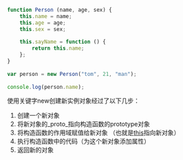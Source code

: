 
```javascript
function Person (name, age, sex) {
    this.name = name;
    this.age = age;
    this.sex = sex;
 
    this.sayName = function () {
        return this.name;
    };
}
 
var person = new Person("tom", 21, "man");
 
console.log(person.name);
```
使用关键字new创建新实例对象经过了以下几步：

1. 创建一个新对象
2. 将新对象的_proto_指向构造函数的prototype对象
3. 将构造函数的作用域赋值给新对象 （也就是[this](./this.md)指向新对象）
4. 执行构造函数中的代码（为这个新对象添加属性）
5. 返回新的对象
